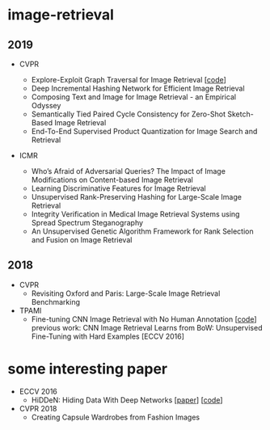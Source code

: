 # image-retrieval
2019
-----
* CVPR
  * Explore-Exploit Graph Traversal for Image Retrieval [[code](https://github.com/layer6ai-labs/egt)]
  * Deep Incremental Hashing Network for Efficient Image Retrieval 
  * Composing Text and Image for Image Retrieval - an Empirical Odyssey
  * Semantically Tied Paired Cycle Consistency for Zero-Shot Sketch-Based Image Retrieval
  * End-To-End Supervised Product Quantization for Image Search and Retrieval
  
* ICMR
  * Who’s Afraid of Adversarial Queries? The Impact of Image Modifications on Content-based Image Retrieval
  * Learning Discriminative Features for Image Retrieval
  * Unsupervised Rank-Preserving Hashing for Large-Scale Image Retrieval
  * Integrity Verification in Medical Image Retrieval Systems using Spread Spectrum Steganography
  * An Unsupervised Genetic Algorithm Framework for Rank Selection and Fusion on Image Retrieval

2018
----
* CVPR
  * Revisiting Oxford and Paris: Large-Scale Image Retrieval Benchmarking
* TPAMI
  * Fine-tuning CNN Image Retrieval with No Human Annotation [[code](https://github.com/filipradenovic/cnnimageretrieval-pytorch)]
    previous work: CNN Image Retrieval Learns from BoW: Unsupervised Fine-Tuning with Hard Examples [ECCV 2016]

# some interesting paper
* ECCV 2016
  * HiDDeN: Hiding Data With Deep Networks [[paper](https://arxiv.org/pdf/1807.09937.pdf)] [[code](https://github.com/ando-khachatryan/HiDDeN)]
* CVPR 2018
  * Creating Capsule Wardrobes from Fashion Images
